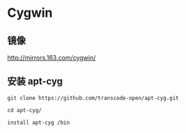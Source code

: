 # Cygwin #

## 镜像 ##

http://mirrors.163.com/cygwin/

## 安装 apt-cyg ##

```
git clone https://github.com/transcode-open/apt-cyg.git

cd apt-cyg/

install apt-cyg /bin
```

